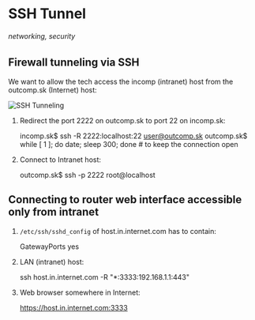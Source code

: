 # SSH Tunnel
###### networking, security

## Firewall tunneling via SSH

We want to allow the tech access the incomp (intranet) host from the outcomp.sk (Internet) host:

![SSH Tunneling](https://raw.github.com/jreisinger/blog/master/files/ssh_tunneling.png)

1) Redirect the port 2222 on outcomp.sk to port 22 on incomp.sk:

    incomp.sk$ ssh -R 2222:localhost:22 user@outcomp.sk
    outcomp.sk$ while [ 1 ]; do date; sleep 300; done  # to keep the connection open
    
2) Connect to Intranet host:

    outcomp.sk$ ssh -p 2222 root@localhost

## Connecting to router web interface accessible only from intranet

1) `/etc/ssh/sshd_config` of host.in.internet.com has to contain:

    GatewayPorts yes

2) LAN (intranet) host:

    ssh host.in.internet.com -R "*:3333:192.168.1.1:443"

3) Web browser somewhere in Internet:

    https://host.in.internet.com:3333



    
